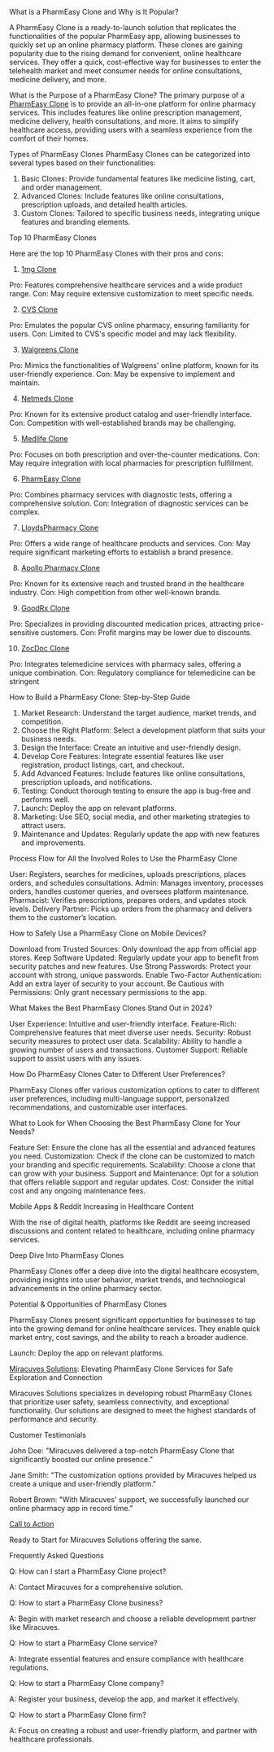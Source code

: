 

What is a PharmEasy Clone and Why is It Popular?

A PharmEasy Clone is a ready-to-launch solution that replicates the functionalities of the popular PharmEasy app, allowing businesses to quickly set up an online pharmacy platform. These clones are gaining popularity due to the rising demand for convenient, online healthcare services. They offer a quick, cost-effective way for businesses to enter the telehealth market and meet consumer needs for online consultations, medicine delivery, and more.

What is the Purpose of a PharmEasy Clone?
The primary purpose of a [PharmEasy Clone](https://miracuves.com/product/pharmeasy-clone/) is to provide an all-in-one platform for online pharmacy services. This includes features like online prescription management, medicine delivery, health consultations, and more. It aims to simplify healthcare access, providing users with a seamless experience from the comfort of their homes.

Types of PharmEasy Clones
PharmEasy Clones can be categorized into several types based on their functionalities:

1. Basic Clones: Provide fundamental features like medicine listing, cart, and order management.
2. Advanced Clones: Include features like online consultations, prescription uploads, and detailed health articles.
3. Custom Clones: Tailored to specific business needs, integrating unique features and branding elements.


Top 10 PharmEasy Clones

Here are the top 10 PharmEasy Clones with their pros and cons:

1. [1mg Clone](https://www.1mg.com)

Pro: Features comprehensive healthcare services and a wide product range.
Con: May require extensive customization to meet specific needs.

2. [CVS Clone](https://www.cvs.com)

Pro: Emulates the popular CVS online pharmacy, ensuring familiarity for users.
Con: Limited to CVS's specific model and may lack flexibility.

3. [Walgreens Clone](https://www.walgreens.com)

Pro: Mimics the functionalities of Walgreens' online platform, known for its user-friendly experience.
Con: May be expensive to implement and maintain.

4. [Netmeds Clone](https://www.netmeds.com)

Pro: Known for its extensive product catalog and user-friendly interface.
Con: Competition with well-established brands may be challenging.

5. [Medlife Clone](https://www.medlife.com)

Pro: Focuses on both prescription and over-the-counter medications.
Con: May require integration with local pharmacies for prescription fulfillment.

6. [PharmEasy Clone](https://www.pharmeasy.in)

Pro: Combines pharmacy services with diagnostic tests, offering a comprehensive solution.
Con: Integration of diagnostic services can be complex.

7. [LloydsPharmacy Clone](https://www.lloydspharmacy.com)

Pro: Offers a wide range of healthcare products and services.
Con: May require significant marketing efforts to establish a brand presence.

8. [Apollo Pharmacy Clone](https://www.apollopharmacy.in)

Pro: Known for its extensive reach and trusted brand in the healthcare industry.
Con: High competition from other well-known brands.

9. [GoodRx Clone](https://www.goodrx.com)

Pro: Specializes in providing discounted medication prices, attracting price-sensitive customers.
Con: Profit margins may be lower due to discounts.

10. [ZocDoc Clone](https://www.zocdoc.com)

Pro: Integrates telemedicine services with pharmacy sales, offering a unique combination.
Con: Regulatory compliance for telemedicine can be stringent

How to Build a PharmEasy Clone: Step-by-Step Guide

1. Market Research: Understand the target audience, market trends, and competition.
2. Choose the Right Platform: Select a development platform that suits your business needs.
3. Design the Interface: Create an intuitive and user-friendly design.
4. Develop Core Features: Integrate essential features like user registration, product listings, cart, and checkout.
5. Add Advanced Features: Include features like online consultations, prescription uploads, and notifications.
6. Testing: Conduct thorough testing to ensure the app is bug-free and performs well.
7. Launch: Deploy the app on relevant platforms.
8. Marketing: Use SEO, social media, and other marketing strategies to attract users.
9. Maintenance and Updates: Regularly update the app with new features and improvements.

Process Flow for All the Involved Roles to Use the PharmEasy Clone

User: Registers, searches for medicines, uploads prescriptions, places orders, and schedules consultations.
Admin: Manages inventory, processes orders, handles customer queries, and oversees platform maintenance.
Pharmacist: Verifies prescriptions, prepares orders, and updates stock levels.
Delivery Partner: Picks up orders from the pharmacy and delivers them to the customer’s location.

How to Safely Use a PharmEasy Clone on Mobile Devices?

Download from Trusted Sources: Only download the app from official app stores.
Keep Software Updated: Regularly update your app to benefit from security patches and new features.
Use Strong Passwords: Protect your account with strong, unique passwords.
Enable Two-Factor Authentication: Add an extra layer of security to your account.
Be Cautious with Permissions: Only grant necessary permissions to the app.

What Makes the Best PharmEasy Clones Stand Out in 2024?

User Experience: Intuitive and user-friendly interface.
Feature-Rich: Comprehensive features that meet diverse user needs.
Security: Robust security measures to protect user data.
Scalability: Ability to handle a growing number of users and transactions.
Customer Support: Reliable support to assist users with any issues.

How Do PharmEasy Clones Cater to Different User Preferences?

PharmEasy Clones offer various customization options to cater to different user preferences, including multi-language support, personalized recommendations, and customizable user interfaces.

What to Look for When Choosing the Best PharmEasy Clone for Your Needs?

Feature Set: Ensure the clone has all the essential and advanced features you need.
Customization: Check if the clone can be customized to match your branding and specific requirements.
Scalability: Choose a clone that can grow with your business.
Support and Maintenance: Opt for a solution that offers reliable support and regular updates.
Cost: Consider the initial cost and any ongoing maintenance fees.

Mobile Apps & Reddit Increasing in Healthcare Content

With the rise of digital health, platforms like Reddit are seeing increased discussions and content related to healthcare, including online pharmacy services.

Deep Dive Into PharmEasy Clones
 
PharmEasy Clones offer a deep dive into the digital healthcare ecosystem, providing insights into user behavior, market trends, and technological advancements in the online pharmacy sector.

Potential & Opportunities of PharmEasy Clones
 
PharmEasy Clones present significant opportunities for businesses to tap into the growing demand for online healthcare services. They enable quick market entry, cost savings, and the ability to reach a broader audience.
 
Launch: Deploy the app on relevant platforms.

[Miracuves Solutions](https://miracuves.com/product/pharmeasy-clone/): Elevating PharmEasy Clone Services for Safe Exploration and Connection

Miracuves Solutions specializes in developing robust PharmEasy Clones that prioritize user safety, seamless connectivity, and exceptional functionality. Our solutions are designed to meet the highest standards of performance and security.

Customer Testimonials

John Doe: "Miracuves delivered a top-notch PharmEasy Clone that significantly boosted our online presence."

Jane Smith: "The customization options provided by Miracuves helped us create a unique and user-friendly platform."

Robert Brown: "With Miracuves' support, we successfully launched our online pharmacy app in record time."

[Call to Action](https://www.zocdoc.com)

Ready to Start for Miracuves Solutions offering the same.


Frequently Asked Questions

Q: How can I start a PharmEasy Clone project?

A: Contact Miracuves for a comprehensive solution.

Q: How to start a PharmEasy Clone business?

A: Begin with market research and choose a reliable development partner like Miracuves.

Q: How to start a PharmEasy Clone service?

A: Integrate essential features and ensure compliance with healthcare regulations.

Q: How to start a PharmEasy Clone company?

A: Register your business, develop the app, and market it effectively.

Q: How to start a PharmEasy Clone firm?

A: Focus on creating a robust and user-friendly platform, and partner with healthcare professionals.
 
